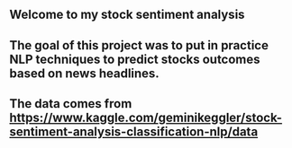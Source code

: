 ## Welcome to my stock sentiment analysis


## The goal of this project was to put in practice NLP techniques to predict stocks outcomes based on news headlines. 

## The data comes from https://www.kaggle.com/geminikeggler/stock-sentiment-analysis-classification-nlp/data
